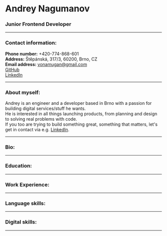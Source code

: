 # Andrey Nagumanov

### Junior Frontend Developer

-- --

### Contact information:
**Phone number:** +420-774-868-601  
**Address:** Štěpánská, 317/3, 60200, Brno, CZ  
**Email address:** vonamugan@gmail.com  
[GitHub](https://github.com/Vonamugan)  
[LinkedIn](https://www.linkedin.com/in/andrey-nagumanov/)  

-- --

### About myself:
Andrey is an engineer and a developer based in Brno with a passion for building digital services/stuff he wants.  
He is interested in all things launching products, from planning and design to solving real problems with code.  
If you too are trying to build something great, something that matters, let's get in contact via e.g. [LinkedIn](https://www.linkedin.com/in/andrey-nagumanov/).

-- --
### Bio:
-- --
### Education:
-- --
### Work Experience:
-- --
### Language skills:
-- --
### Digital skills:
-- --
